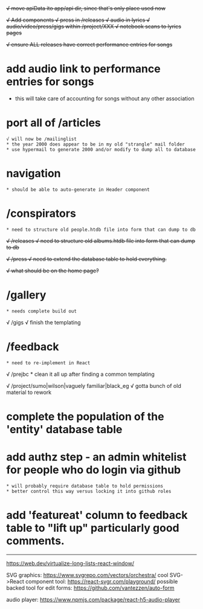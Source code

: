 <strike>
√ move apiData ito app/api dir, sinec that's only place used now

√ Add components
	√ press in /releases
	√ audio in lyrics
	√ audio/video/press/gigs within /project/XXX
	√ notebook scans to lyrics pages

√ ensure ALL releases have correct performance entries for songs
</strike>

# add audio link to  performance entries for songs
  * this will take care of accounting for songs without any other association

# port all of /articles
	√ will now be /mailinglist
	* the year 2000 does appear to be in my old "strangle" mail folder
	* use hypermail to generate 2000 and/or modify to dump all to database

# navigation
	* should be able to auto-generate in Header component

# /conspirators
	* need to structure old people.htdb file into form that can dump to db

<strike>
√ /releases
	√ need to structure old albums.htdb file into form that can dump to db

√ /press
	√ need to extend the database table to hold everything.

√ what should be on the home page?
</strike>

# /gallery
	* needs complete build out

√ /gigs
	√ finish the templating

# /feedback
	* need to re-implement in React

√ /prejbc
	* clean it all up after finding a common templating

√ /project/sumo|wilson|vaguely familiar|black_eg
	√ gotta bunch of old material to rework

# complete the population of the 'entity' database table

# add authz step - an admin whitelist for people who do login via github
	* will probably require database table to hold permissions
	* better control this way versus locking it into github roles

# add 'featureat' column to feedback table to "lift up" particularly good comments.

---
https://web.dev/virtualize-long-lists-react-window/

SVG graphics: https://www.svgrepo.com/vectors/orchestra/
cool SVG->React component tool: https://react-svgr.com/playground/
possible backed tool for edit forms: https://github.com/vantezzen/auto-form

audio player: https://www.npmjs.com/package/react-h5-audio-player
